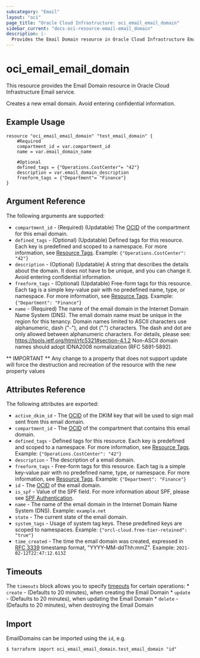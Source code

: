 ```yaml
---
subcategory: "Email"
layout: "oci"
page_title: "Oracle Cloud Infrastructure: oci_email_email_domain"
sidebar_current: "docs-oci-resource-email-email_domain"
description: |-
  Provides the Email Domain resource in Oracle Cloud Infrastructure Email service
---
```


# oci_email_email_domain
This resource provides the Email Domain resource in Oracle Cloud Infrastructure Email service.

Creates a new email domain. Avoid entering confidential information.

## Example Usage

```hcl
resource "oci_email_email_domain" "test_email_domain" {
	#Required
	compartment_id = var.compartment_id
	name = var.email_domain_name

	#Optional
	defined_tags = {"Operations.CostCenter"= "42"}
	description = var.email_domain_description
	freeform_tags = {"Department"= "Finance"}
}
```

## Argument Reference

The following arguments are supported:

* `compartment_id` - (Required) (Updatable) The [OCID](https://docs.cloud.oracle.com/iaas/Content/General/Concepts/identifiers.htm) of the compartment for this email domain.
* `defined_tags` - (Optional) (Updatable) Defined tags for this resource. Each key is predefined and scoped to a namespace. For more information, see [Resource Tags](https://docs.cloud.oracle.com/iaas/Content/General/Concepts/resourcetags.htm).  Example: `{"Operations.CostCenter": "42"}`
* `description` - (Optional) (Updatable) A string that describes the details about the domain. It does not have to be unique, and you can change it. Avoid entering confidential information.
* `freeform_tags` - (Optional) (Updatable) Free-form tags for this resource. Each tag is a simple key-value pair with no predefined name, type, or namespace. For more information, see [Resource Tags](https://docs.cloud.oracle.com/iaas/Content/General/Concepts/resourcetags.htm).  Example: `{"Department": "Finance"}`
* `name` - (Required) The name of the email domain in the Internet Domain Name System (DNS). The email domain name must be unique in the region for this tenancy. Domain names limited to ASCII characters use alphanumeric, dash ("-"), and dot (".") characters. The dash and dot are only allowed between alphanumeric characters. For details, please see: https://tools.ietf.org/html/rfc5321#section-4.1.2 Non-ASCII domain names should adopt IDNA2008 normalization (RFC 5891-5892).


** IMPORTANT **
Any change to a property that does not support update will force the destruction and recreation of the resource with the new property values

## Attributes Reference

The following attributes are exported:

* `active_dkim_id` - The [OCID](https://docs.cloud.oracle.com/iaas/Content/General/Concepts/identifiers.htm) of the DKIM key that will be used to sign mail sent from this email domain.
* `compartment_id` - The [OCID](https://docs.cloud.oracle.com/iaas/Content/General/Concepts/identifiers.htm) of the compartment that contains this email domain.
* `defined_tags` - Defined tags for this resource. Each key is predefined and scoped to a namespace. For more information, see [Resource Tags](https://docs.cloud.oracle.com/iaas/Content/General/Concepts/resourcetags.htm).  Example: `{"Operations.CostCenter": "42"}`
* `description` - The description of a email domain.
* `freeform_tags` - Free-form tags for this resource. Each tag is a simple key-value pair with no predefined name, type, or namespace. For more information, see [Resource Tags](https://docs.cloud.oracle.com/iaas/Content/General/Concepts/resourcetags.htm).  Example: `{"Department": "Finance"}`
* `id` - The [OCID](https://docs.cloud.oracle.com/iaas/Content/General/Concepts/identifiers.htm) of the email domain.
* `is_spf` - Value of the SPF field. For more information about SPF, please see [SPF Authentication](https://docs.cloud.oracle.com/iaas/Content/Email/Concepts/overview.htm#components).
* `name` - The name of the email domain in the Internet Domain Name System (DNS).  Example: `example.net`
* `state` - The current state of the email domain.
* `system_tags` - Usage of system tag keys. These predefined keys are scoped to namespaces. Example: `{"orcl-cloud.free-tier-retained": "true"}`
* `time_created` - The time the email domain was created, expressed in [RFC 3339](https://tools.ietf.org/html/rfc3339) timestamp format, "YYYY-MM-ddThh:mmZ".  Example: `2021-02-12T22:47:12.613Z`

## Timeouts

The `timeouts` block allows you to specify [timeouts](https://registry.terraform.io/providers/hashicorp/oci/latest/docs/guides/changing_timeouts) for certain operations:
	* `create` - (Defaults to 20 minutes), when creating the Email Domain
	* `update` - (Defaults to 20 minutes), when updating the Email Domain
	* `delete` - (Defaults to 20 minutes), when destroying the Email Domain

## Import

EmailDomains can be imported using the `id`, e.g.

```
$ terraform import oci_email_email_domain.test_email_domain "id"
```
